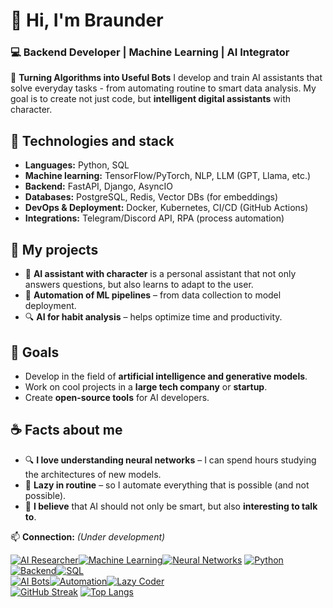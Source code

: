 # 👋 Hi, I'm Braunder

### 💻 Backend Developer | Machine Learning | AI Integrator

🚀 **Turning Algorithms into Useful Bots**
I develop and train AI assistants that solve everyday tasks - from automating routine to smart data analysis.
My goal is to create not just code, but **intelligent digital assistants** with character.

## 🔧 **Technologies and stack**
- **Languages:** Python, SQL
- **Machine learning:** TensorFlow/PyTorch, NLP, LLM (GPT, Llama, etc.)
- **Backend:** FastAPI, Django, AsyncIO
- **Databases:** PostgreSQL, Redis, Vector DBs (for embeddings)
- **DevOps & Deployment:** Docker, Kubernetes, CI/CD (GitHub Actions)
- **Integrations:** Telegram/Discord API, RPA (process automation)

## 🚀 **My projects**
- 🤖 **AI assistant with character** is a personal assistant that not only answers questions, but also learns to adapt to the user.
- 🧠 **Automation of ML pipelines** – from data collection to model deployment.
- 🔍 **AI for habit analysis** – helps optimize time and productivity.

## 🎯 **Goals**
- Develop in the field of **artificial intelligence and generative models**.
- Work on cool projects in a **large tech company** or **startup**.
- Create **open-source tools** for AI developers.

## ☕ **Facts about me**
- 🔍 **I love understanding neural networks** – I can spend hours studying the architectures of new models.
- 🦥 **Lazy in routine** – so I automate everything that is possible (and not possible).
- 🤖 **I believe** that AI should not only be smart, but also **interesting to talk to**.

📫 **Connection:** *(Under development)*


[![AI Researcher](https://img.shields.io/badge/AI-Researcher-8A2BE2?style=for-the-badge&logo=ai&logoColor=white)](https://github.com/Braunder)[![Machine Learning](https://img.shields.io/badge/Machine_Learning-Expert-FF6F61?style=for-the-badge&logo=python&logoColor=white)](https://github.com/Braunder)[![Neural Networks](https://img.shields.io/badge/Neural_Networks-Enthusiast-009688?style=for-the-badge&logo=brain&logoColor=white)](https://github.com/Braunder)
[![Python](https://img.shields.io/badge/Python-3.x-3776AB?style=for-the-badge&logo=python&logoColor=white)](https://github.com/Braunder)[![Backend](https://img.shields.io/badge/Backend-Developer-6DB33F?style=for-the-badge&logo=django&logoColor=white)](https://github.com/Braunder)[![SQL](https://img.shields.io/badge/SQL-Pro-4479A1?style=for-the-badge&logo=postgresql&logoColor=white)](https://github.com/Braunder)  
[![AI Bots](https://img.shields.io/badge/AI_Bots-Creator-FF9E0F?style=for-the-badge&logo=robot&logoColor=black)](https://github.com/Braunder)[![Automation](https://img.shields.io/badge/Automation-Wizard-25D366?style=for-the-badge&logo=automation&logoColor=white)](https://github.com/Braunder)[![Lazy Coder](https://img.shields.io/badge/Lazy_Coder-Efficient-A259FF?style=for-the-badge&logo=coffee&logoColor=white)](https://github.com/Braunder)  
[![GitHub Streak](https://streak-stats.demolab.com?user=Braunder&theme=dark&hide_border=true&border_radius=6)](https://git.io/streak-stats)
[![Top Langs](https://github-readme-stats.vercel.app/api/top-langs/?username=Braunder&layout=compact&theme=vision-friendly-dark)](https://github.com/anuraghazra/github-readme-stats)  
